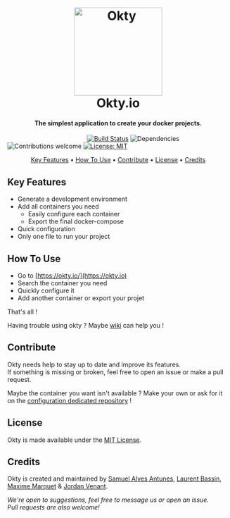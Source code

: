 
<h1 align="center">
  <a href="https://okty.io/">
    <img src="https://i.imgur.com/kN8SThu.png" alt="Okty" height="200">
  </a>
  <br>
  Okty.io
  <br>
</h1>

<h4 align="center">The simplest application to create your docker projects.</h4>

&nbsp;&nbsp;&nbsp;&nbsp;&nbsp;&nbsp;&nbsp;&nbsp;&nbsp;&nbsp;&nbsp;&nbsp;&nbsp;&nbsp;&nbsp;
&nbsp;&nbsp;&nbsp;&nbsp;&nbsp;&nbsp;&nbsp;&nbsp;&nbsp;&nbsp;&nbsp;&nbsp;&nbsp;&nbsp;&nbsp;
&nbsp;&nbsp;&nbsp;&nbsp;&nbsp;&nbsp;&nbsp;&nbsp;&nbsp;&nbsp;&nbsp;&nbsp;&nbsp;
[![Build Status](https://travis-ci.org/lbassin/okty.svg?branch=master)](https://travis-ci.org/lbassin/okty) 
![Dependencies](https://david-dm.org/lbassin/okty.svg)
![Contributions welcome](https://img.shields.io/badge/contributions-welcome-lightgrey.svg)
[![License: MIT](https://img.shields.io/badge/License-MIT-blue.svg)](https://opensource.org/licenses/MIT)

<p align="center">
  <a href="#key-features">Key Features</a> •
  <a href="#how-to-use">How To Use</a> •
  <a href="#contribute">Contribute</a> •
  <a href="#license">License</a> •
  <a href="#credits">Credits</a>
</p>


## Key Features

* Generate a development environment
* Add all containers you need
  - Easily configure each container
  - Export the final docker-compose
* Quick configuration  
* Only one file to run your project

## How To Use
- Go to [https://okty.io/](https://okty.io)
- Search the container you need
- Quickly configure it
- Add another container or export your projet

That's all !  
  
Having trouble using okty ? Maybe [wiki](https://github.com/lbassin/okty/wiki) can help you !  

## Contribute

Okty needs help to stay up to date and improve its features.  
If something is missing or broken, feel free to open an issue or make a pull request.  
  
Maybe the container you want isn't available ? 
Make your own or ask for it on the [configuration dedicated repository](https://github.com/lbassin/okty-config) !

## License
Okty is made available under the [MIT License](http://www.opensource.org/licenses/mit-license.php).

## Credits
Okty is created and maintained by
[Samuel Alves Antunes](https://github.com/NeverTwice), 
[Laurent Bassin](https://github.com/lbassin),
[Maxime Marquet](https://github.com/x-Raz) &
[Jordan Venant](https://github.com/Kubenic).

*We're open to suggestions, feel free to message us or open an issue.*  
*Pull requests are also welcome!*
